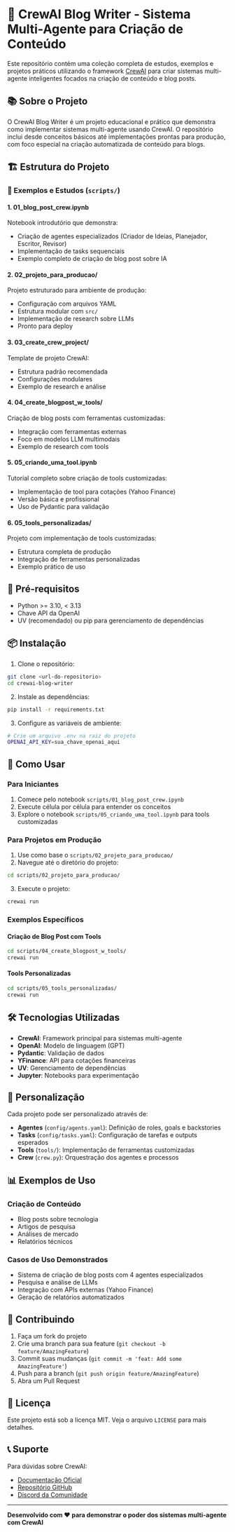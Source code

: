 # 🤖 CrewAI Blog Writer - Sistema Multi-Agente para Criação de Conteúdo

Este repositório contém uma coleção completa de estudos, exemplos e projetos práticos utilizando o framework [CrewAI](https://crewai.com) para criar sistemas multi-agente inteligentes focados na criação de conteúdo e blog posts.

## 📚 Sobre o Projeto

O CrewAI Blog Writer é um projeto educacional e prático que demonstra como implementar sistemas multi-agente usando CrewAI. O repositório inclui desde conceitos básicos até implementações prontas para produção, com foco especial na criação automatizada de conteúdo para blogs.

## 🏗️ Estrutura do Projeto

### 🔬 Exemplos e Estudos (`scripts/`)

#### 1. **01_blog_post_crew.ipynb**
Notebook introdutório que demonstra:
- Criação de agentes especializados (Criador de Ideias, Planejador, Escritor, Revisor)
- Implementação de tasks sequenciais
- Exemplo completo de criação de blog post sobre IA

#### 2. **02_projeto_para_producao/**
Projeto estruturado para ambiente de produção:
- Configuração com arquivos YAML
- Estrutura modular com `src/`
- Implementação de research sobre LLMs
- Pronto para deploy

#### 3. **03_create_crew_project/**
Template de projeto CrewAI:
- Estrutura padrão recomendada
- Configurações modulares
- Exemplo de research e análise

#### 4. **04_create_blogpost_w_tools/**
Criação de blog posts com ferramentas customizadas:
- Integração com ferramentas externas
- Foco em modelos LLM multimodais
- Exemplo de research com tools

#### 5. **05_criando_uma_tool.ipynb**
Tutorial completo sobre criação de tools customizadas:
- Implementação de tool para cotações (Yahoo Finance)
- Versão básica e profissional
- Uso de Pydantic para validação

#### 6. **05_tools_personalizadas/**
Projeto com implementação de tools customizadas:
- Estrutura completa de produção
- Integração de ferramentas personalizadas
- Exemplo prático de uso

## 🚀 Pré-requisitos

- Python >= 3.10, < 3.13
- Chave API da OpenAI
- UV (recomendado) ou pip para gerenciamento de dependências

## 📦 Instalação

1. Clone o repositório:
```bash
git clone <url-do-repositorio>
cd crewai-blog-writer
```

2. Instale as dependências:
```bash
pip install -r requirements.txt
```

3. Configure as variáveis de ambiente:
```bash
# Crie um arquivo .env na raiz do projeto
OPENAI_API_KEY=sua_chave_openai_aqui
```

## 🎯 Como Usar

### Para Iniciantes
1. Comece pelo notebook `scripts/01_blog_post_crew.ipynb`
2. Execute célula por célula para entender os conceitos
3. Explore o notebook `scripts/05_criando_uma_tool.ipynb` para tools customizadas

### Para Projetos em Produção
1. Use como base o `scripts/02_projeto_para_producao/`
2. Navegue até o diretório do projeto:
```bash
cd scripts/02_projeto_para_producao/
```
3. Execute o projeto:
```bash
crewai run
```

### Exemplos Específicos

#### Criação de Blog Post com Tools
```bash
cd scripts/04_create_blogpost_w_tools/
crewai run
```

#### Tools Personalizadas
```bash
cd scripts/05_tools_personalizadas/
crewai run
```

## 🛠️ Tecnologias Utilizadas

- **CrewAI**: Framework principal para sistemas multi-agente
- **OpenAI**: Modelo de linguagem (GPT)
- **Pydantic**: Validação de dados
- **YFinance**: API para cotações financeiras
- **UV**: Gerenciamento de dependências
- **Jupyter**: Notebooks para experimentação

## 🔧 Personalização

Cada projeto pode ser personalizado através de:

- **Agentes** (`config/agents.yaml`): Definição de roles, goals e backstories
- **Tasks** (`config/tasks.yaml`): Configuração de tarefas e outputs esperados
- **Tools** (`tools/`): Implementação de ferramentas customizadas
- **Crew** (`crew.py`): Orquestração dos agentes e processos

## 📊 Exemplos de Uso

### Criação de Conteúdo
- Blog posts sobre tecnologia
- Artigos de pesquisa
- Análises de mercado
- Relatórios técnicos

### Casos de Uso Demonstrados
- Sistema de criação de blog posts com 4 agentes especializados
- Pesquisa e análise de LLMs
- Integração com APIs externas (Yahoo Finance)
- Geração de relatórios automatizados

## 🤝 Contribuindo

1. Faça um fork do projeto
2. Crie uma branch para sua feature (`git checkout -b feature/AmazingFeature`)
3. Commit suas mudanças (`git commit -m 'feat: Add some AmazingFeature'`)
4. Push para a branch (`git push origin feature/AmazingFeature`)
5. Abra um Pull Request

## 📝 Licença

Este projeto está sob a licença MIT. Veja o arquivo `LICENSE` para mais detalhes.

## 📞 Suporte

Para dúvidas sobre CrewAI:
- [Documentação Oficial](https://docs.crewai.com)
- [Repositório GitHub](https://github.com/joaomdmoura/crewai)
- [Discord da Comunidade](https://discord.com/invite/X4JWnZnxPb)

---

**Desenvolvido com ❤️ para demonstrar o poder dos sistemas multi-agente com CrewAI**